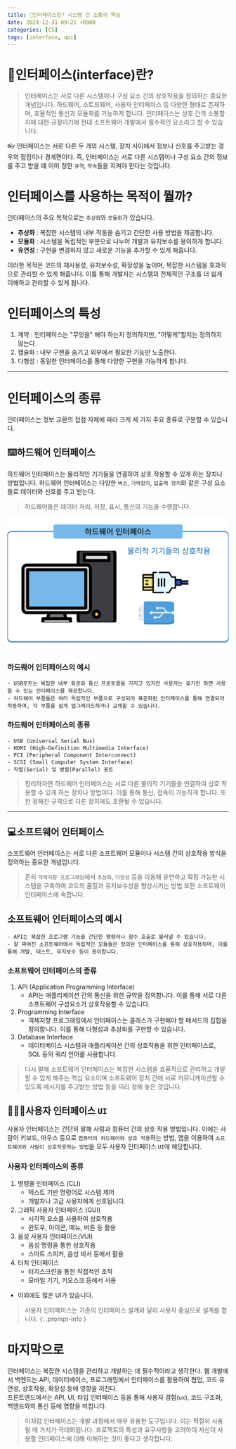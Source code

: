 ```yaml
---
title: 💬인터페이스란? 시스템 간 소통의 핵심
date: 2024-12-31 09:21 +0900
categories: [CS]
tags: [interface, api]
---
```




# 📜인터페이스(interface)란?

> 인터페이스는 서로 다른 시스템이나 구성 요소 간의 상호작용을 정의하는 중요한 개념입니다. 하드웨어, 소트프웨어, 사용자 인터페이스 등 다양한 형태로 존재하며, 효율적인 통신과 모듈화를 가능하게 합니다. 인터페이스는 상호 간의 소통할지에 대한 규정이기에 현대 소프트웨어 개발에서 필수적인 요소라고 할 수 있습니다.

👓 인터페이스는 서로 다른 두 개의 시스템, 장치 사이에서 정보나 신호를 주고받는 경우의 접점이나 경계면이다. 즉, 인터페이스는 서로 다른 시스템이나 구성 요소 간의 정보를 주고 받을 떄 이미 정한 `규격`, `약속`들을 지켜야 한다는 것입니다. 

# 인터페이스를 사용하는 목적이 뭘까?

인터페이스의 주요 목적으로는 `추상화`와 `모듈화`가 있습니다. 
- **추상화** : 복잡한 시스템의 내부 작동을 숨기고 간단한 사용 방법을 제공합니다. 
- **모듈화** : 시스템을 독립적인 부분으로 나누어 개발과 유지보수를 용이하게 합니다. 
- **유연성** : 구현을 변경하지 않고 새로운 기능을 추가할 수 있게 해줍니다. 

이러한 목적은 코드의 재사용성, 유지보수성, 확장성을 높이며, 복잡한 시스템을 효과적으로 관리할 수 있게 해줍니다. 이를 통해 개발자는 시스템의 전체적인 구조를 더 쉽게 이해하고 관리할 수 있게 됩니다.  

# 인터페이스의 특성
1. 계약 : 인터페이스는 "무엇을" 해야 하는지 정의하지만, "어떻게"할지는 정의하지 않는다. 
2. 캡슐화 : 내부 구현을 숨기고 외부에서 필요한 기능만 노출한다. 
3.  다형성 : 동일한 인터페이스를 통해 다양한 구현을 가능하게 합니다. 

--- 

# 인터페이스의 종류

인터페이스는 정보 교환의 접점 자체에 따라 크게 세 가지 주요 종류로 구분할 수 있습니다. 

## ⌨️하드웨어 인터페이스

하드웨어 인터페이스는 물리적인 기기들을 연결하여 상호 작용할 수 있게 하는 장치나 방법입니다. 하드웨어 인터페이스는 다양한  `버스`, `기억장치`, `입출력 장치`와 같은 구성 요소들로 데이터와 신호를 주고 받는다.
> 하드웨어들은 데이터 처리, 저장, 표시, 통신의 기능을 수행합니다.

![hardware](https://github.com/Euihyunee/euihyunee.github.io/blob/main/_posts/img/hardware_interface.png?raw=true)

### 하드웨어 인터페이스의 예시 

    - USB포트는 복잡한 내부 회로와 통신 프로토콜을 가지고 있지만 사용자는 꽂기만 하면 사용할 수 있는 인터페이스를 제공합니다.
    - 하드웨어 부품들은 여러 독립적인 부품으로 구성되어 표준화된 인터페이스를 통해 연결되어 작동하며, 각 부품을 쉽게 업그레이드하거나 교체할 수 있습니다. 
  
    
### 하드웨어 인터페이스의 종류 
    - USB (Universal Serial Bus)
    - HDMI (High-Definition Multimedia Interface)
    - PCI (Peripheral Component Interconnect)
    - SCSI (Small Computer System Interface)
    - 직렬(Serial) 및 병렬(Parallel) 포트

> 정리하자면 하드웨어 인터페이스는 서로 다른 물리적 기기들을 연결하여 상호 작용할 수 있게 하는 장치나 방법이다. 이를 통해 통신, 접속이 가능하게 합니다. 또한 정해진 규격으로 다른 장치에도 호환될 수 있습니다. 

--- 

## 💻소프트웨어 인터페이스

소프트웨어 인터페이스는 서로 다른 소프트웨어 모듈이나 시스템 간의 상호작용 방식을 정의하는 중요한 개념입니다. 

> 흔히 `객체지향 프로그래밍`에서 `추상화`, `다형성` 등을 이용해 유연하고 확장 가능한 시스템을 구축하여 코드의 품질과 유지보수성을 향상시키는 방법 또한 소프트웨어 인터페이스에 속합니다. 

## 소프트웨어 인터페이스의 예시 

    - API는 복잡한 프로그램 기능을 간단한 명령어나 함수 호출로 불러낼 수 있습니다. 
    - 잘 짜여진 소프트웨어에서 독립적인 모듈들은 정의된 인터페이스를 통해 상호작용하며, 이를 통해 개발, 테스트, 유지보수 등이 용이합니다. 

### 소프트웨어 인터페이스의 종류 

1. API (Application Programming Interface)
    - API는 애플리케이션 간의 통신을 위한 규약을 정의합니다. 이를 통해 서로 다른 소프트웨어 구성요소가 상호작용할 수 있습니다. 
2. Programming Interface 
    - 객체지향 프로그래밍에서 인터페이스는 클래스가 구현해야 할 메서드의 집합을 정의합니다. 이를 통해 다형성과 추상화를 구현할 수 있습니다. 
3. Database Interface
    - 데이터베이스 시스템과 애플리케이션 간의 상호작용을 위한 인터페이스로, SQL 등의 쿼리 언어를 사용합니다. 

> 다시 말해 소프트웨어 인터페이스는 복잡한 시스템을 효율적으로 관리하고 개발할 수 있게 해주는 핵심 요소이며 소프트웨어 장치 간에 서로 커뮤니케이션할 수 있도록 메시지를 주고받는 방법 등을 미리 정해 놓은 것입니다.


## 🧑🏻‍💻사용자 인터페이스 `UI`

사용자 인터페이스는 간단히 말해 사람과 컴퓨터 간의 상호 작용 방법입니다. 이에는 사람이 키보드, 마우스 등으로 `컴퓨터의 하드웨어와 상호 작용`하는 방법, 앱을 이용하여 `소프트웨어와 사람이 상호작용하는 방법`을 모두 사용자 인터페이스 `UI`에 해당합니다.


### 사용자 인터페이스의 종류 
1. 명령줄 인터페이스 (CLI)
    - 텍스트 기반 명령어로 시스템 제어
    - 개발자나 고급 사용자에게 선호됩니다. 
2. 그래픽 사용자 인터페이스 (GUI)
    - 시각적 요소를 사용하여 상호작용
    - 윈도우, 아이콘, 메뉴, 버튼 등 활용 
3. 음성 사용자 인터페이스(VUI)
    - 음성 명령을 통한 상호작용
    - 스마트 스피커, 음성 비서 등에서 활용
4. 터치 인터페이스 
    - 터치스크린을 통한 직접적인 조작
    - 모바일 기기, 키오스크 등에서 사용
- 이외에도 많은 UI가 있습니다.  


> 사용자 인터페이스는 기존의 인터페이스 설계와 달리 사용자 중심으로 설계를 합니다. 
{: .prompt-info }



# 마지막으로

인터페이스는 복잡한 시스템을 관리하고 개발하는 데 필수적이라고 생각한다. 웹 개발에서 백엔드는 API, 데이터베이스, 프로그래밍에서 인터페이스를 활용하여 협업, 코드 유연성, 상호작용, 확장성 등에 영향을 끼친다.  
프론트엔드에서는 API, UI, 타입 인터페이스 등을 통해 사용자 경험(`ux`), 코드 구조화, 백엔드와의 통신 등에 영향을 미칩니다.  

> 이처럼 인터페이스는 개발 과정에서 매우 유용한 도구입니다. 이는 적절히 사용될 때 가치가 극대화됩니다. 프로젝트의 특성과 요구사항을 고려하여 자신이 사용할 인터페이스에 대해 이해하는 것이 좋다고 생각합니다.